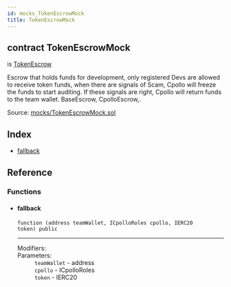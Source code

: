 ```yaml
---
id: mocks_TokenEscrowMock
title: TokenEscrowMock
---
```


<div class="contract-doc"><div class="contract"><h2 class="contract-header"><span class="contract-kind">contract</span> TokenEscrowMock</h2><p class="base-contracts"><span>is</span> <a href="escrow_TokenEscrow.html">TokenEscrow</a></p><p class="description">Escrow that holds funds for development, only registered Devs are allowed to receive token funds, when there are signals of Scam, Cpollo will freeze the funds to start auditing. If these signals are right, Cpollo will return funds to the team wallet. BaseEscrow, CpolloEscrow,.</p><div class="source">Source: <a href="https://github.com/Cpollo/Ethereum/blob/v0.0.1/contracts/mocks/TokenEscrowMock.sol" target="_blank">mocks/TokenEscrowMock.sol</a></div></div><div class="index"><h2>Index</h2><ul><li><a href="mocks_TokenEscrowMock.html#">fallback</a></li></ul></div><div class="reference"><h2>Reference</h2><div class="functions"><h3>Functions</h3><ul><li><div class="item function"><span id="fallback" class="anchor-marker"></span><h4 class="name">fallback</h4><div class="body"><code class="signature">function <strong></strong><span>(address teamWallet, ICpolloRoles cpollo, IERC20 token) </span><span>public </span></code><hr/><dl><dt><span class="label-modifiers">Modifiers:</span></dt><dd></dd><dt><span class="label-parameters">Parameters:</span></dt><dd><div><code>teamWallet</code> - address</div><div><code>cpollo</code> - ICpolloRoles</div><div><code>token</code> - IERC20</div></dd></dl></div></div></li></ul></div></div></div>
